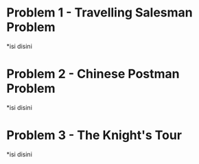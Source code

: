 # Problem 1 - Travelling Salesman Problem
  
*isi disini
  
# Problem 2 - Chinese Postman Problem
  
*isi disini
  
# Problem 3 - The Knight's Tour
  
*isi disini





